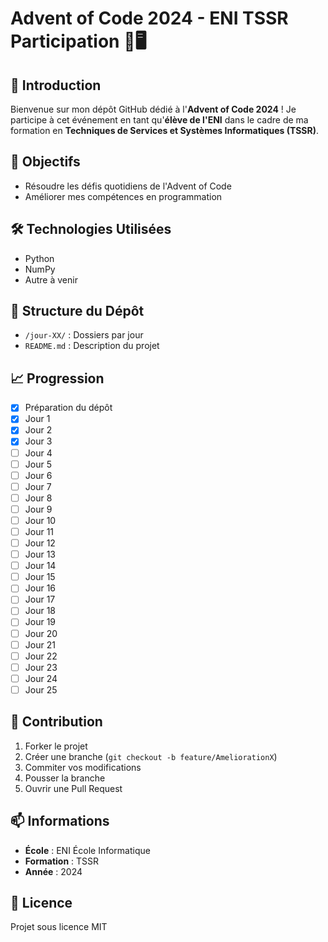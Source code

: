 # Advent of Code 2024 - ENI TSSR Participation 🎄🖥️

## 📌 Introduction

Bienvenue sur mon dépôt GitHub dédié à l'**Advent of Code 2024** ! Je participe à cet événement en tant qu'**élève de l'ENI** dans le cadre de ma formation en **Techniques de Services et Systèmes Informatiques (TSSR)**.

## 🎯 Objectifs

- Résoudre les défis quotidiens de l'Advent of Code
- Améliorer mes compétences en programmation

## 🛠 Technologies Utilisées

- Python
- NumPy
- Autre à venir

## 📂 Structure du Dépôt

- `/jour-XX/` : Dossiers par jour
- `README.md` : Description du projet

## 📈 Progression

- [x] Préparation du dépôt
- [X] Jour 1
- [X] Jour 2
- [X] Jour 3
- [ ] Jour 4
- [ ] Jour 5
- [ ] Jour 6
- [ ] Jour 7
- [ ] Jour 8
- [ ] Jour 9
- [ ] Jour 10
- [ ] Jour 11
- [ ] Jour 12
- [ ] Jour 13
- [ ] Jour 14
- [ ] Jour 15
- [ ] Jour 16
- [ ] Jour 17
- [ ] Jour 18
- [ ] Jour 19
- [ ] Jour 20
- [ ] Jour 21
- [ ] Jour 22
- [ ] Jour 23
- [ ] Jour 24
- [ ] Jour 25
## 🤝 Contribution

1. Forker le projet
2. Créer une branche (`git checkout -b feature/AmeliorationX`)
3. Commiter vos modifications
4. Pousser la branche
5. Ouvrir une Pull Request

## 📫 Informations

- **École** : ENI École Informatique
- **Formation** : TSSR
- **Année** : 2024

## 📜 Licence

Projet sous licence MIT
